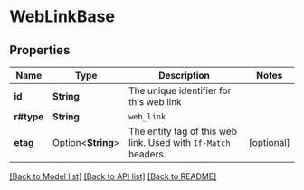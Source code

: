 # WebLinkBase

## Properties

Name | Type | Description | Notes
------------ | ------------- | ------------- | -------------
**id** | **String** | The unique identifier for this web link | 
**r#type** | **String** | `web_link` | 
**etag** | Option<**String**> | The entity tag of this web link. Used with `If-Match` headers. | [optional]

[[Back to Model list]](../README.md#documentation-for-models) [[Back to API list]](../README.md#documentation-for-api-endpoints) [[Back to README]](../README.md)


